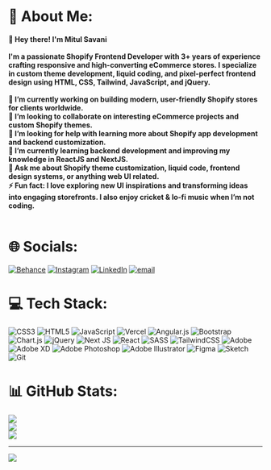 # 💫 About Me:
#### 👋 Hey there! I'm Mitul Savani<br><br>I'm a passionate **Shopify Frontend Developer** with 3+ years of experience crafting responsive and high-converting eCommerce stores. I specialize in **custom theme development**, **liquid coding**, and **pixel-perfect frontend design** using **HTML, CSS, Tailwind, JavaScript, and jQuery**.<br><br>🔭 I’m currently working on building modern, user-friendly Shopify stores for clients worldwide.  <br>👯 I’m looking to collaborate on interesting eCommerce projects and custom Shopify themes.  <br>🤝 I’m looking for help with learning more about Shopify app development and backend customization.  <br>🌱 I’m currently learning backend development and improving my knowledge in **ReactJS** and **NextJS**.  <br>💬 Ask me about Shopify theme customization, liquid code, frontend design systems, or anything web UI related.  <br>⚡ Fun fact: I love exploring new UI inspirations and transforming ideas into engaging storefronts. I also enjoy cricket & lo-fi music when I’m not coding.<br><br>


# 🌐 Socials:
[![Behance](https://img.shields.io/badge/Behance-1769ff?logo=behance&logoColor=white)](https://www.behance.net/mitul-savani) [![Instagram](https://img.shields.io/badge/Instagram-%23E4405F.svg?logo=Instagram&logoColor=white)](https://www.instagram.com/mitulsavani07/) [![LinkedIn](https://img.shields.io/badge/LinkedIn-%230077B5.svg?logo=linkedin&logoColor=white)](https://linkedin.com/in/https://www.linkedin.com/in/mitul-savani/) [![email](https://img.shields.io/badge/Email-D14836?logo=gmail&logoColor=white)](mailto:mitulsavani100@gmail.com) 

# 💻 Tech Stack:
![CSS3](https://img.shields.io/badge/css3-%231572B6.svg?style=for-the-badge&logo=css3&logoColor=white) ![HTML5](https://img.shields.io/badge/html5-%23E34F26.svg?style=for-the-badge&logo=html5&logoColor=white) ![JavaScript](https://img.shields.io/badge/javascript-%23323330.svg?style=for-the-badge&logo=javascript&logoColor=%23F7DF1E) ![Vercel](https://img.shields.io/badge/vercel-%23000000.svg?style=for-the-badge&logo=vercel&logoColor=white) ![Angular.js](https://img.shields.io/badge/angular.js-%23E23237.svg?style=for-the-badge&logo=angularjs&logoColor=white) ![Bootstrap](https://img.shields.io/badge/bootstrap-%238511FA.svg?style=for-the-badge&logo=bootstrap&logoColor=white) ![Chart.js](https://img.shields.io/badge/chart.js-F5788D.svg?style=for-the-badge&logo=chart.js&logoColor=white) ![jQuery](https://img.shields.io/badge/jquery-%230769AD.svg?style=for-the-badge&logo=jquery&logoColor=white) ![Next JS](https://img.shields.io/badge/Next-black?style=for-the-badge&logo=next.js&logoColor=white) ![React](https://img.shields.io/badge/react-%2320232a.svg?style=for-the-badge&logo=react&logoColor=%2361DAFB) ![SASS](https://img.shields.io/badge/SASS-hotpink.svg?style=for-the-badge&logo=SASS&logoColor=white) ![TailwindCSS](https://img.shields.io/badge/tailwindcss-%2338B2AC.svg?style=for-the-badge&logo=tailwind-css&logoColor=white) ![Adobe](https://img.shields.io/badge/adobe-%23FF0000.svg?style=for-the-badge&logo=adobe&logoColor=white) ![Adobe XD](https://img.shields.io/badge/Adobe%20XD-470137?style=for-the-badge&logo=Adobe%20XD&logoColor=#FF61F6) ![Adobe Photoshop](https://img.shields.io/badge/adobe%20photoshop-%2331A8FF.svg?style=for-the-badge&logo=adobe%20photoshop&logoColor=white) ![Adobe Illustrator](https://img.shields.io/badge/adobe%20illustrator-%23FF9A00.svg?style=for-the-badge&logo=adobe%20illustrator&logoColor=white) ![Figma](https://img.shields.io/badge/figma-%23F24E1E.svg?style=for-the-badge&logo=figma&logoColor=white) ![Sketch](https://img.shields.io/badge/Sketch-FFB387?style=for-the-badge&logo=sketch&logoColor=black) ![Git](https://img.shields.io/badge/git-%23F05033.svg?style=for-the-badge&logo=git&logoColor=white)
# 📊 GitHub Stats:
![](https://github-readme-stats.vercel.app/api?username=mitulsavani07&theme=dark&hide_border=false&include_all_commits=false&count_private=false)<br/>
![](https://nirzak-streak-stats.vercel.app/?user=mitulsavani07&theme=dark&hide_border=false)<br/>
![](https://github-readme-stats.vercel.app/api/top-langs/?username=mitulsavani07&theme=dark&hide_border=false&include_all_commits=false&count_private=false&layout=compact)

---
[![](https://visitcount.itsvg.in/api?id=mitulsavani07&icon=0&color=0)](https://visitcount.itsvg.in)

<!-- Proudly created with GPRM ( https://gprm.itsvg.in ) -->
